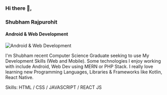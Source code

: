 ### Hi there 👋, 
### Shubham Rajpurohit
#### Android & Web Development
![Android & Web Development](https://img.freepik.com/free-vector/web-development-programmer-engineering-coding-website-augmented-reality-interface-screens-developer-project-engineer-programming-software-application-design-cartoon-illustration_107791-3863.jpg?size=626&ext=jpg&ga=GA1.2.1576168418.1604039234)

I'm Shubham recent Computer Science Graduate seeking to use My Development Skills (Web and Mobile).
Some technologies I enjoy working with include Android, Web Dev using MERN or PHP Stack. 
I really love learning new Programming Languages, Libraries & Frameworks like Kotlin, React Native.

Skills: HTML / CSS / JAVASCRIPT / REACT JS

